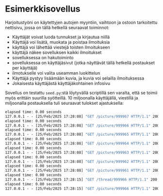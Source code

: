# Esimerkkisovellus

Harjoitustyöni on käytettyjen autojen myyntiin, vaihtoon ja ostoon  tarkoitettu nettisivu,
jossa on tällä hetkellä seuraavat toiminnot:

- Käyttäjät voivat luoda tunnukset ja kirjautua niillä
- Käyttäjä voi lisätä, muokata ja poistaa ilmoituksia
- käyttäjä voi lähettää viestejä toisten ilmoitukseen
- käyttäjä näkee sovelluksen kaikki ilmoitukset
- sovelluksessa on hakutoiminto
- sovelluksessa on käyttäjäsivut (jotka näyttävät tällä hetkellä postaukset per käyttäjä)
- ilmotukselle voi valita useamman luokittelun
- Käyttäjä pystyy lisäämään kuvia, ja kuvia voi selailla ilmoituksessa
- Jokaisesta käyttäjästä käyttäjäkohtainen infosivu


Sovellus on testattu ``seed.py``:stä löytyvällä scriptillä sen varalta, että se toimii myös erittäin suurilla syötteillä. 10 miljoonalla käyttäjällä, viestillä ja miljoonalla postauksella tuli seuraavat tulokset ajastuksella:
```127.0.0.1 - - [25/Feb/2025 17:28:08] "GET /picture/999968 HTTP/1.1" 200 -
elapsed time: 0.00 seconds
127.0.0.1 - - [25/Feb/2025 17:28:08] "GET /picture/999967 HTTP/1.1" 200 -
elapsed time: 0.00 seconds
127.0.0.1 - - [25/Feb/2025 17:28:08] "GET /picture/999966 HTTP/1.1" 200 -
elapsed time: 0.00 seconds
127.0.0.1 - - [25/Feb/2025 17:28:08] "GET /picture/999965 HTTP/1.1" 200 -
elapsed time: 0.00 seconds
127.0.0.1 - - [25/Feb/2025 17:28:08] "GET /picture/999964 HTTP/1.1" 200 -
elapsed time: 0.00 seconds
127.0.0.1 - - [25/Feb/2025 17:28:08] "GET /picture/999963 HTTP/1.1" 200 -
elapsed time: 0.00 seconds
127.0.0.1 - - [25/Feb/2025 17:28:08] "GET /picture/999962 HTTP/1.1" 200 -
elapsed time: 0.00 seconds
127.0.0.1 - - [25/Feb/2025 17:28:08] "GET /picture/999961 HTTP/1.1" 200 -
elapsed time: 0.00 seconds
127.0.0.1 - - [25/Feb/2025 17:28:15] "GET /thread/999966 HTTP/1.1" 200 -
elapsed time: 0.00 seconds
127.0.0.1 - - [25/Feb/2025 17:28:15] "GET /picture/999966 HTTP/1.1" 200 -```
